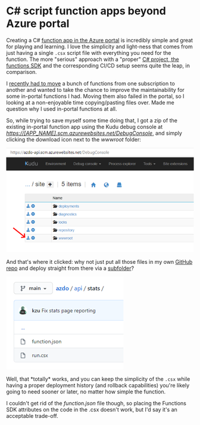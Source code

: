 # C# script function apps beyond Azure portal

Creating a C# [function app in the Azure portal](https://docs.microsoft.com/en-us/azure/azure-functions/functions-create-first-azure-function) is incredibly simple and great for playing and learning. I love the simplicity and light-ness that comes from just having a single `.csx` script file with everything you need for the function. The more "serious" approach with a "proper" [C# project, the functions SDK](https://docs.microsoft.com/en-us/azure/azure-functions/functions-create-your-first-function-visual-studio) and the corresponding CI/CD setup seems quite the leap, in comparison.

I [recently had to move](https://twitter.com/kzu/status/1300481855565725696) a bunch of functions from one subscription to another and wanted to take the chance to improve the maintainability for some in-portal functions I had. Moving them also failed in the portal, so I looking at a non-enjoyable time copying/pasting files over. Made me question why I used in-portal functions at all.

So, while trying to save myself some time doing that, I got a zip of the existing in-portal function app using the Kudu debug console at [_https://\[APP\_NAME\].scm.azurewebsites.net/DebugConsole_](https://azdo-api.scm.azurewebsites.net/DebugConsole), and simply clicking the download icon next to the _wwwroot_ folder:

![](<../.gitbook/assets/image (8) (1).png>)

And that's where it clicked: why not just put all those files in my own [GitHub repo](https://github.com/kzu/azdo/tree/main/api) and deploy straight from there via a [subfolder](https://til.cazzulino.com/azure/publishing-function-app-from-github-folder)?

![](<../.gitbook/assets/image (7) (1).png>)

Well, that \*totally\* works, and you can keep the simplicity of the `.csx` while having a proper deployment history (and rollback capabilities) you're likely going to need sooner or later, no matter how simple the function.

I couldn't get rid of the _function.json_ file though, so placing the Functions SDK attributes on the code in the .csx doesn't work, but I'd say it's an acceptable trade-off.
